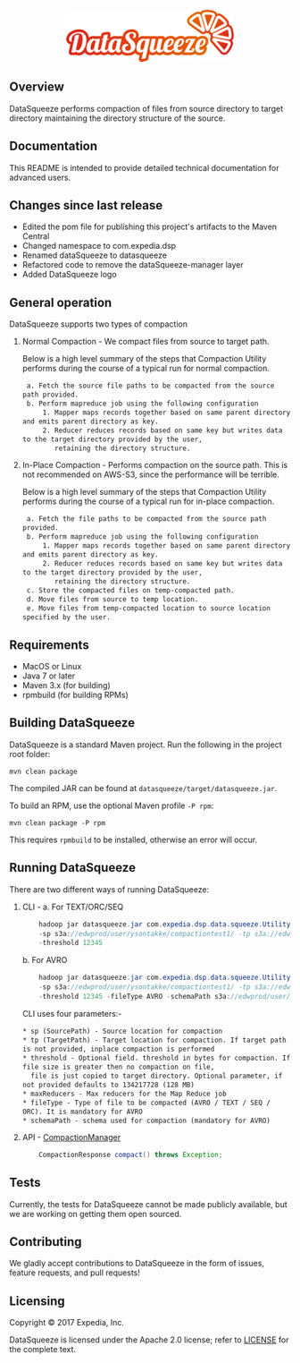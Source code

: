 <p align="center">
  <img src="dataSqueeze-logo.png">
</p>

## Overview
DataSqueeze performs compaction of files from source directory to target directory maintaining the directory structure of the source.

## Documentation
 This README is intended to provide detailed technical documentation for advanced users.

## Changes since last release

* Edited the pom file for publishing this project's artifacts to the Maven Central
* Changed namespace to com.expedia.dsp
* Renamed dataSqueeze to datasqueeze
* Refactored code to remove the dataSqueeze-manager layer
* Added DataSqueeze logo

## General operation

DataSqueeze supports two types of compaction

1. Normal Compaction - We compact files from source to target path.

    Below is a high level summary of the steps that Compaction Utility performs during the course of a typical run for normal compaction.

        a. Fetch the source file paths to be compacted from the source path provided.
        b. Perform mapreduce job using the following configuration
            1. Mapper maps records together based on same parent directory and emits parent directory as key.
            2. Reducer reduces records based on same key but writes data to the target directory provided by the user, 
               retaining the directory structure.

2. In-Place Compaction - Performs compaction on the source path. This is not recommended on AWS-S3, since the performance will be terrible.

    Below is a high level summary of the steps that Compaction Utility performs during the course of a typical run for in-place compaction.


        a. Fetch the file paths to be compacted from the source path provided.
        b. Perform mapreduce job using the following configuration
            1. Mapper maps records together based on same parent directory and emits parent directory as key.
            2. Reducer reduces records based on same key but writes data to the target directory provided by the user, 
               retaining the directory structure.
        c. Store the compacted files on temp-compacted path.
        d. Move files from source to temp location.
        e. Move files from temp-compacted location to source location specified by the user.


## Requirements

* MacOS or Linux
* Java 7 or later
* Maven 3.x (for building)
* rpmbuild (for building RPMs)

## Building DataSqueeze

DataSqueeze is a standard Maven project. Run the following in the project root folder:

    mvn clean package

The compiled JAR can be found at `datasqueeze/target/datasqueeze.jar`.

To build an RPM, use the optional Maven profile `-P rpm`:

    mvn clean package -P rpm

This requires `rpmbuild` to be installed, otherwise an error will occur.

## Running DataSqueeze

There are two different ways of running DataSqueeze:

1. CLI -
    a. For TEXT/ORC/SEQ
    ```java
        hadoop jar datasqueeze.jar com.expedia.dsp.data.squeeze.Utility
        -sp s3a://edwprod/user/ysontakke/compactiontest1/ -tp s3a://edwprod/user/ysontakke/compactionoutput_text_yash_1/
        -threshold 12345
    ```

    b. For AVRO
    ```java
        hadoop jar datasqueeze.jar com.expedia.dsp.data.squeeze.Utility
        -sp s3a://edwprod/user/ysontakke/compactiontest1/ -tp s3a://edwprod/user/ysontakke/compactionoutput_text_yash_1/
        -threshold 12345 -fileType AVRO -schemaPath s3a://edwprod/user/ysontakke/compactionschema_text_yash_1/schema.avsc
    ```


    CLI uses four parameters:-

       * sp (SourcePath) - Source location for compaction
       * tp (TargetPath) - Target location for compaction. If target path is not provided, inplace compaction is performed
       * threshold - Optional field. threshold in bytes for compaction. If file size is greater then no compaction on file,
         file is just copied to target directory. Optional parameter, if not provided defaults to 134217728 (128 MB)
       * maxReducers - Max reducers for the Map Reduce job
       * fileType - Type of file to be compacted (AVRO / TEXT / SEQ / ORC). It is mandatory for AVRO
       * schemaPath - schema used for compaction (mandatory for AVRO)

2. API - [CompactionManager](datasqueeze/blob/master/src/main/java/com/expedia/dsp/data/squeeze/CompactionManager.java)

    ```java
        CompactionResponse compact() throws Exception;
    ```

## Tests

Currently, the tests for DataSqueeze cannot be made publicly available, but we are working on getting them open sourced.

## Contributing

We gladly accept contributions to DataSqueeze in the form of issues, feature requests, and pull requests!

## Licensing

Copyright © 2017 Expedia, Inc.

DataSqueeze is licensed under the Apache 2.0 license; refer to [LICENSE](LICENSE) for the complete text.
